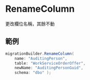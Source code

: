 # RenameColumn

更改欄位名稱，其餘不動

## 範例

```csharp
migrationBuilder.RenameColumn(
    name: "AuditingPerson",
    table: "WorkServiceOrderOffer",
    newName: "AuditingPersonGuid",
    schema: "dbo" );
```